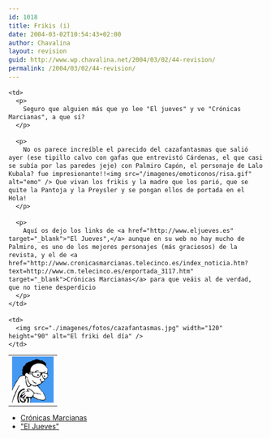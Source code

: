```yaml
---
id: 1018
title: Frikis (i)
date: 2004-03-02T10:54:43+02:00
author: Chavalina
layout: revision
guid: http://www.wp.chavalina.net/2004/03/02/44-revision/
permalink: /2004/03/02/44-revision/
---
```

<table width="100%"  border="0">
  <tr>
    <td>
      <img src="./imagenes/fotos/palmirocapon.gif" width="82" height="91" alt="Palmiro Capón" />
    </td>
    
    <td>
      <p>
        Seguro que alguien más que yo lee "El jueves" y ve "Crónicas Marcianas", a que sí?
      </p>
      
      <p>
        No os parece increíble el parecido del cazafantasmas que salió ayer (ese tipillo calvo con gafas que entrevistó Cárdenas, el que casi se subía por las paredes jeje) con Palmiro Capón, el personaje de Lalo Kubala? fue impresionante!!<img src="/imagenes/emoticonos/risa.gif" alt="emo" /> Que vivan los frikis y la madre que los parió, que se quite la Pantoja y la Preysler y se pongan ellos de portada en el Hola!
      </p>
      
      <p>
        Aquí os dejo los links de <a href="http://www.eljueves.es" target="_blank">"El Jueves",</a> aunque en su web no hay mucho de Palmiro, es uno de los mejores personajes (más graciosos) de la revista, y el de <a href="http://www.cronicasmarcianas.telecinco.es/index_noticia.htm?text=http://www.cm.telecinco.es/enportada_3117.htm" target="_blank">Crónicas Marcianas</a> para que veáis al de verdad, que no tiene desperdicio
      </p>
    </td>
    
    <td>
      <img src="./imagenes/fotos/cazafantasmas.jpg" width="120" height="90" alt="El friki del día" />
    </td>
  </tr>
</table>

  * <a href="http://www.cronicasmarcianas.telecinco.es/index_noticia.htm?text=http://www.cm.telecinco.es/enportada_3117.htm" target="_blank">Crónicas Marcianas</a> 
  * <a href="http://www.eljueves.es" target="_blank">"El Jueves"</a>